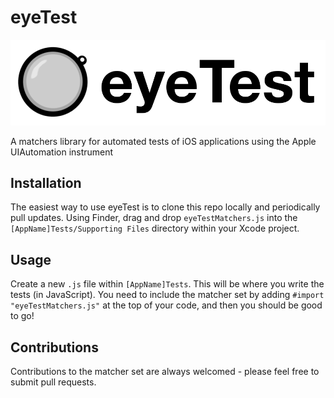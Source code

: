 eyeTest
=======

![eyeTest logo](/SupportingFiles/eyeTest.png?raw=true)

A matchers library for automated tests of iOS applications using the Apple UIAutomation instrument

Installation 
------------

The easiest way to use eyeTest is to clone this repo locally and periodically pull updates. Using Finder, drag and drop `eyeTestMatchers.js` into the `[AppName]Tests/Supporting Files` directory within your Xcode project.

Usage
-----

Create a new `.js` file within `[AppName]Tests`. This will be where you write the tests (in JavaScript). You need to include the matcher set by adding `#import "eyeTestMatchers.js"` at the top of your code, and then you should be good to go!

Contributions
-------------

Contributions to the matcher set are always welcomed - please feel free to submit pull requests.

